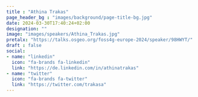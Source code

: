 ```yaml
---
title : "Athina Trakas"
page_header_bg : "images/background/page-title-bg.jpg"
date: 2024-03-30T17:40:24+02:00
designation: ""
image: "images/speakers/Athina_Trakas.jpg"
pretalx: "https://talks.osgeo.org/foss4g-europe-2024/speaker/98HWYT/"
draft : false
social:
- name: "linkedin"
  icon: "fa-brands fa-linkedin"
  link: "https://de.linkedin.com/in/athinatrakas"
- name: "twitter"
  icon: "fa-brands fa-twitter"
  link: "https://twitter.com/trakasa"
---
```

